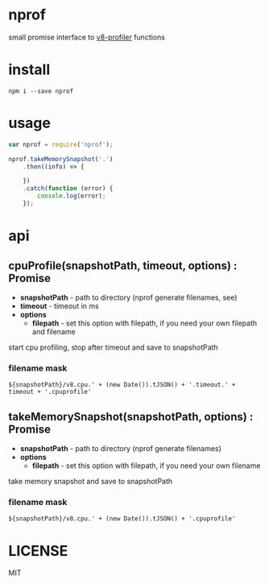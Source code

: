 # nprof

small promise interface to [v8-profiler](https://github.com/node-inspector/v8-profiler) functions

# install

```
npm i --save nprof
```

# usage

```js
var nprof = require('nprof');

nprof.takeMemorySnapshot('.')
    .then((info) => {

    })
    .catch(function (error) {
        console.log(error);
    });

```

# api

## cpuProfile(snapshotPath, timeout, options) : Promise

- **snapshotPath** - path to directory (nprof generate filenames, see)
- **timeout**      - timeout in ms
- **options**
    - **filepath** - set this option with filepath, if you need your own filepath and filename

start cpu profiling, stop after timeout and save to snapshotPath

### filename mask

```
${snapshotPath}/v8.cpu.' + (new Date()).tJSON() + '.timeout.' + timeout + '.cpuprofile'
```

## takeMemorySnapshot(snapshotPath, options) : Promise

- **snapshotPath** - path to directory (nprof generate filenames)
- **options**
    - **filepath** - set this option with filepath, if you need your own filename

take memory snapshot and save to snapshotPath

### filename mask

```
${snapshotPath}/v8.cpu.' + (new Date()).tJSON() + '.cpuprofile'
```

# LICENSE

MIT

